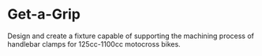 # Get-a-Grip
Design and create a fixture capable of supporting the machining process of handlebar clamps for 125cc-1100cc motocross bikes.
